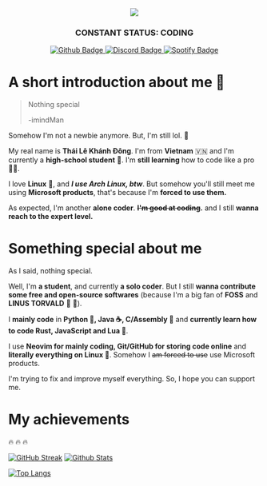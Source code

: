 <div id="header" align="center"><img src="https://cdn.discordapp.com/attachments/1064529422079758346/1064534635838717972/unnamed.gif"/></div>
<h3 align="center">CONSTANT STATUS: CODING</h3>

<div id="badges" align="center">
  <a href="https://github.com/imindMan">
    <img src="https://img.shields.io/badge/Github-blue?style=for-the-badge&logo=Github&logoColor=white" alt="Github Badge"/>
  </a>
  <a href="https://discordapp.com/users/917681283595919391">
    <img src="https://img.shields.io/badge/Discord-purple?style=for-the-badge&logo=Discord&logoColor=white" alt="Discord Badge"/>
  </a>
  <a href="https://open.spotify.com/user/otcorbsq9163zy1rq8apka7u7">
    <img src="https://img.shields.io/badge/Spotify-green?style=for-the-badge&logo=Spotify&logoColor=white" alt="Spotify Badge"/>
  </a>
</div>
<div id="header" align="center"><img src="https://komarev.com/ghpvc/?username=imindMane&style=flat-square&color=blue" alt=""/></div>


# A short introduction about me 👀
> Nothing special
>
> -imindMan

Somehow I'm not a newbie anymore. But, I'm still lol. 🤡

My real name is **Thái Lê Khánh Đông**. I'm from **Vietnam** 🇻🇳 and I'm currently a **high-school student** 🏫. I'm **still learning** how to code like a pro 👩‍💻. 

I love **Linux** 🐧, and ***I use Arch Linux, btw***. But somehow you'll still meet me using **Microsoft products**, that's because I'm **forced to use them.**

As expected, I'm another **alone coder**. **~~I'm good at coding~~.** and I still **wanna reach to the expert level.**

# Something special about me 
As I said, nothing special.

Well, I'm **a student**, and currently **a solo coder**. But I still **wanna contribute some free and open-source softwares** (because I'm a big fan of **FOSS** and **LINUS TORVALD** 🐧 🐧).

I **mainly code** in **Python 🐍, Java ☕, C/Assembly 👴** and **currently learn how to code Rust, JavaScript and Lua 👶**.

I use **Neovim for mainly coding, Git/GitHub for storing code online** and **literally everything on Linux 🤣**. Somehow I ~~am forced to use~~ use Microsoft products.

I'm trying to fix and improve myself everything. So, I hope you can support me.

# My achievements
🔥 🔥 🔥

[![GitHub Streak](http://github-readme-streak-stats.herokuapp.com?user=imindMan&theme=nord&hide_border=true)](https://git.io/streak-stats)
[![Github Stats](https://github-readme-stats.vercel.app/api?username=imindMan&layout=compact&theme=nord&show-icons=true)](https://github.com/anuraghazra/github-readme-stats)

[![Top Langs](https://github-readme-stats.vercel.app/api/top-langs/?username=imindMan&layout=compact&theme=nord)](https://github.com/anuraghazra/github-readme-stats)
